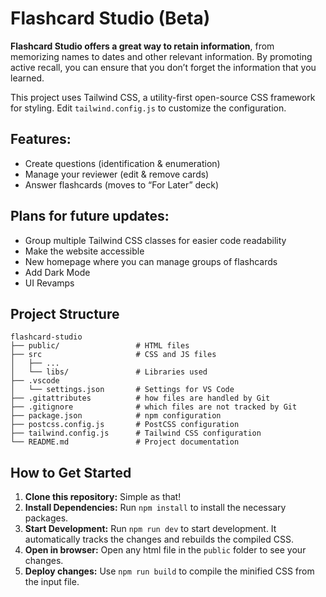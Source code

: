 # Flashcard Studio (Beta)
**Flashcard Studio offers a great way to retain information**, from memorizing names to dates and other relevant information. By promoting active recall, you can ensure that you don’t forget the information that you learned.

This project uses Tailwind CSS, a utility-first open-source CSS framework for styling. Edit `tailwind.config.js` to customize the configuration.

## Features:
 - Create questions (identification & enumeration)
 - Manage your reviewer (edit & remove cards)
 - Answer flashcards (moves to “For Later” deck)
 
## Plans for future updates:
 - Group multiple Tailwind CSS classes for easier code readability
 - Make the website accessible
 - New homepage where you can manage groups of flashcards
 - Add Dark Mode
 - UI Revamps

## Project Structure

```
flashcard-studio
├── public/                 # HTML files
├── src                     # CSS and JS files
│   ├── ...
│   └── libs/               # Libraries used
├── .vscode
│   └── settings.json       # Settings for VS Code
├── .gitattributes          # how files are handled by Git
├── .gitignore              # which files are not tracked by Git
├── package.json            # npm configuration
├── postcss.config.js       # PostCSS configuration
├── tailwind.config.js      # Tailwind CSS configuration
└── README.md               # Project documentation
```

## How to Get Started

1. **Clone this repository:** Simple as that!
2. **Install Dependencies:** Run `npm install` to install the necessary packages.
3. **Start Development:** Run `npm run dev` to start development. It automatically tracks the changes and rebuilds the compiled CSS.
4. **Open in browser:** Open any html file in the `public` folder to see your changes.
5. **Deploy changes:** Use `npm run build` to compile the minified CSS from the input file.
